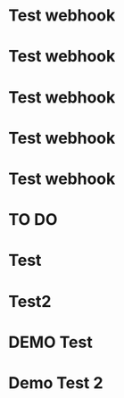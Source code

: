 # Test webhook
# Test webhook
# Test webhook
# Test webhook
# Test webhook
# TO DO
# Test
# Test2
# DEMO Test
# Demo Test 2
